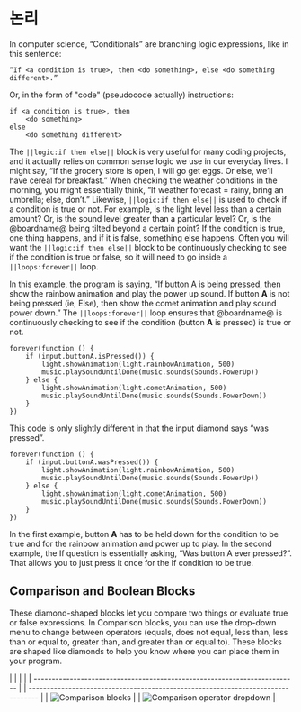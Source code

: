 # 논리

In computer science, “Conditionals” are branching logic expressions, like in this sentence:

    “If <a condition is true>, then <do something>, else <do something different>.”
    

Or, in the form of "code" (pseudocode actually) instructions:

    if <a condition is true>, then
        <do something>
    else
        <do something different>
    

The `||logic:if then else||` block is very useful for many coding projects, and it actually relies on common sense logic we use in our everyday lives. I might say, “If the grocery store is open, I will go get eggs. Or else, we’ll have cereal for breakfast.” When checking the weather conditions in the morning, you might essentially think, “If weather forecast = rainy, bring an umbrella; else, don’t.” Likewise, `||logic:if then else||` is used to check if a condition is true or not. For example, is the light level less than a certain amount? Or, is the sound level greater than a particular level? Or, is the @boardname@ being tilted beyond a certain point? If the condition is true, one thing happens, and if it is false, something else happens. Often you will want the `||logic:if then else||` block to be continuously checking to see if the condition is true or false, so it will need to go inside a `||loops:forever||` loop.

In this example, the program is saying, “If button A is being pressed, then show the rainbow animation and play the power up sound. If button **A** is not being pressed (ie, Else), then show the comet animation and play sound power down.” The `||loops:forever||` loop ensures that @boardname@ is continuously checking to see if the condition (button **A** is pressed) is true or not.

```blocks
forever(function () {
    if (input.buttonA.isPressed()) {
        light.showAnimation(light.rainbowAnimation, 500)
        music.playSoundUntilDone(music.sounds(Sounds.PowerUp))
    } else {
        light.showAnimation(light.cometAnimation, 500)
        music.playSoundUntilDone(music.sounds(Sounds.PowerDown))
    }
})
```

This code is only slightly different in that the input diamond says “was pressed”.

```blocks
forever(function () {
    if (input.buttonA.wasPressed()) {
        light.showAnimation(light.rainbowAnimation, 500)
        music.playSoundUntilDone(music.sounds(Sounds.PowerUp))
    } else {
        light.showAnimation(light.cometAnimation, 500)
        music.playSoundUntilDone(music.sounds(Sounds.PowerDown))
    }
})
```

In the first example, button **A** has to be held down for the condition to be true and for the rainbow animation and power up to play. In the second example, the If question is essentially asking, “Was button A ever pressed?”. That allows you to just press it once for the If condition to be true.

## Comparison and Boolean Blocks

These diamond-shaped blocks let you compare two things or evaluate true or false expressions. In Comparison blocks, you can use the drop-down menu to change between operators (equals, does not equal, less than, less than or equal to, greater than, and greater than or equal to). These blocks are shaped like diamonds to help you know where you can place them in your program.

|                                                                           |  |                                                                                  |
| ------------------------------------------------------------------------- |  | -------------------------------------------------------------------------------- |
| ![Comparison blocks](/static/courses/making/coding/comparison-blocks.jpg) |  | ![Comparison operator dropdown](/static/courses/making/coding/fe-comparison.jpg) |